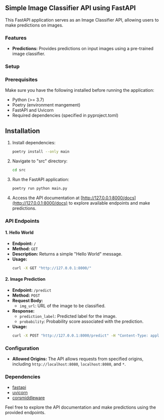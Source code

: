 ## Simple Image Classifier API using FastAPI

This FastAPI application serves as an Image Classifier API, allowing users to make predictions on images.

### Features

- **Predictions:** Provides predictions on input images using a pre-trained image classifier.

### Setup

### Prerequisites

Make sure you have the following installed before running the application:

- Python (>= 3.7)
- Poetry (environment mangement)
- FastAPI and Uvicorn
- Required dependencies (specified in pyproject.toml)


## Installation

1. Install dependencies:

    ```bash
    poetry install --only main
    ```

2. Navigate to "src" directory:

    ```bash
    cd src
    ```

2. Run the FastAPI application:

    ```bash
    poetry run python main.py
    ```

3. Access the API documentation at [http://127.0.0.1:8000/docs](http://127.0.0.1:8000/docs) to explore available endpoints and make predictions.

### API Endpoints

#### 1. Hello World

- **Endpoint:** `/`
- **Method:** `GET`
- **Description:** Returns a simple "Hello World" message.
- **Usage:**
    ```bash
    curl -X GET "http://127.0.0.1:8000/"
    ```

#### 2. Image Prediction

- **Endpoint:** `/predict`
- **Method:** `POST`
- **Request Body:**
    - `img_url`: URL of the image to be classified.
- **Response:**
    - `prediction_label`: Predicted label for the image.
    - `probability`: Probability score associated with the prediction.
- **Usage:**
    ```bash
    curl -X POST "http://127.0.0.1:8000/predict" -H "Content-Type: application/json" -d '{"img_url": "image_url_here"}'
    ```

### Configuration

- **Allowed Origins:** The API allows requests from specified origins, including `http://localhost:8080`, `localhost:8080`, and `*`.

### Dependencies

- [fastapi](https://fastapi.tiangolo.com/)
- [uvicorn](https://www.uvicorn.org/)
- [corsmiddleware](https://fastapi.tiangolo.com/tutorial/middleware-cors/)

Feel free to explore the API documentation and make predictions using the provided endpoints.
